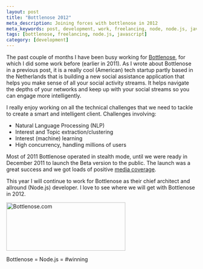 ```yaml
---
layout: post
title: "Bottlenose 2012"
meta_description: Joining forces with bottlenose in 2012
meta_keywords: post, development, work, freelancing, node, node.js, javascript, bottlenose
tags: [bottlenose, freelancing, node.js, javascript]
category: [development]
---
```


The past couple of months I have been busy working for <a
href="http://bottlenose.com">Bottlenose</a>, for which I did some work
before (earlier in 2011). As I wrote about Bottlenose in a previous
post, it is a really cool (American) tech startup partly based in the
Netherlands that is building a new social assistance application that
helps you make sense of all your social activity streams. It helps
navigate the depths of your networks and keep up with your social
streams so you can engage more intelligently.

I really enjoy working on all the technical challenges that we need to
tackle to create a smart and intelligent client. Challenges involving:

* Natural Language Processing (NLP)
* Interest and Topic extraction/clustering
* Interest (machine) learning
* High concurrency, handling millions of users

Most of 2011 Bottlenose operated in stealth mode, until we were ready
in December 2011 to launch the Beta version to the public. The launch
was a great success and we got loads of positive <a href="http://press.bottlenose.com/news">media coverage</a>.

This year I will continue to work for Bottlenose as their chief architect and allround
(Node.js) developer. I love to see where we will get with Bottlenose in 2012.

<img src="https://s3-eu-west-1.amazonaws.com/eu-west-1.beatletech.com/images/bottlenose-beta.png"
alt="Bottlenose.com" height="128" width="315">

Bottlenose = Node.js = #winning
